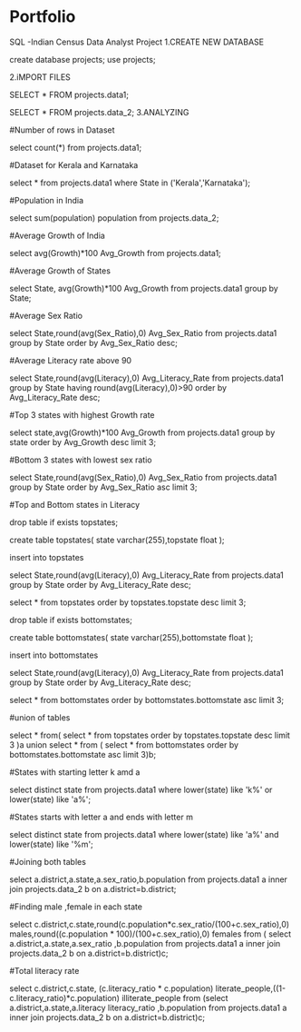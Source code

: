 # Portfolio
SQL -Indian Census Data Analyst Project
1.CREATE NEW DATABASE

create database projects;
use projects;

2.iMPORT FILES 

SELECT * FROM projects.data1;

SELECT * FROM projects.data_2;
3.ANALYZING

#Number of rows in Dataset

select count(*) from projects.data1;

#Dataset for Kerala and Karnataka

select * from projects.data1 where State in ('Kerala','Karnataka');

#Population in India

select  sum(population) population from projects.data_2;

#Average Growth of India

select avg(Growth)*100 Avg_Growth from projects.data1;

#Average Growth of States

select State, avg(Growth)*100 Avg_Growth from projects.data1 group by State;

#Average Sex Ratio

select State,round(avg(Sex_Ratio),0) Avg_Sex_Ratio from projects.data1 group by State order by Avg_Sex_Ratio desc;

#Average Literacy rate above 90

select State,round(avg(Literacy),0) Avg_Literacy_Rate from projects.data1 group by State having round(avg(Literacy),0)>90 order by Avg_Literacy_Rate desc;

#Top 3 states with highest Growth rate

select state,avg(Growth)*100 Avg_Growth from projects.data1 group by state order by Avg_Growth desc limit 3;

#Bottom 3  states with lowest sex ratio 

select State,round(avg(Sex_Ratio),0) Avg_Sex_Ratio from projects.data1 group by State order by Avg_Sex_Ratio asc limit 3;

#Top and Bottom states in Literacy

drop table  if exists topstates;

create table topstates( state varchar(255),topstate float );

insert into topstates

select State,round(avg(Literacy),0) Avg_Literacy_Rate from projects.data1 group by State order by Avg_Literacy_Rate desc;

select  * from topstates order by topstates.topstate desc limit 3; 

drop table  if exists bottomstates;

create table bottomstates( state varchar(255),bottomstate float );

insert into bottomstates

select State,round(avg(Literacy),0) Avg_Literacy_Rate from projects.data1 group by State order by Avg_Literacy_Rate desc;

select  * from bottomstates order by bottomstates.bottomstate asc limit 3; 

#union of tables

select * from(
select  * from topstates order by topstates.topstate desc limit 3 )a
union
select * from (
select  * from bottomstates order by bottomstates.bottomstate asc limit 3)b;

#States with starting letter k amd a

select distinct state from projects.data1 where lower(state) like 'k%' or lower(state) like 'a%';

#States starts with letter a and ends with letter m

select distinct state from projects.data1 where lower(state) like 'a%' and lower(state) like '%m';

#Joining both tables

select a.district,a.state,a.sex_ratio,b.population from projects.data1 a inner join projects.data_2 b on a.district=b.district;

#Finding male ,female in each state

select c.district,c.state,round(c.population*c.sex_ratio/(100+c.sex_ratio),0) males,round((c.population * 100)/(100+c.sex_ratio),0) females from (
select a.district,a.state,a.sex_ratio ,b.population from projects.data1 a inner join projects.data_2 b on a.district=b.district)c;

#Total literacy rate

select c.district,c.state, (c.literacy_ratio * c.population) literate_people,((1-c.literacy_ratio)*c.population) illiterate_people from 
(select a.district,a.state,a.literacy literacy_ratio ,b.population from projects.data1 a inner join projects.data_2 b on a.district=b.district)c;
